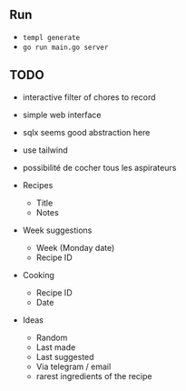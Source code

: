 ## Run

- `templ generate`
- `go run main.go server`

## TODO

- interactive filter of chores to record
- simple web interface
- sqlx seems good abstraction here
- use tailwind
- possibilité de cocher tous les aspirateurs

- Recipes
  - Title
  - Notes
- Week suggestions
  - Week (Monday date)
  - Recipe ID
- Cooking

  - Recipe ID
  - Date

- Ideas
  - Random
  - Last made
  - Last suggested
  - Via telegram / email
  - rarest ingredients of the recipe
